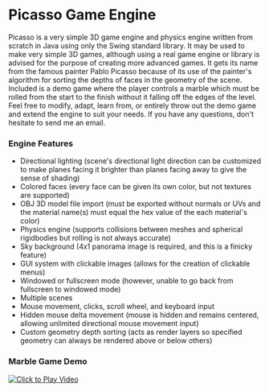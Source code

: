 # Picasso Game Engine

Picasso is a very simple 3D game engine and physics engine written from scratch in Java using only the Swing standard library. It may be used to make very simple 3D games, although using a real game engine or library is advised for the purpose of creating more advanced games. It gets its name from the famous painter Pablo Picasso because of its use of the painter's algorithm for sorting the depths of faces in the geometry of the scene. Included is a demo game where the player controls a marble which must be rolled from the start to the finish without it falling off the edges of the level. Feel free to modify, adapt, learn from, or entirely throw out the demo game and extend the engine to suit your needs. If you have any questions, don't hesitate to send me an email.

### Engine Features
* Directional lighting (scene's directional light direction can be customized to make planes facing it brighter than planes facing away to give the sense of shading)
* Colored faces (every face can be given its own color, but not textures are supported)
* OBJ 3D model file import (must be exported without normals or UVs and the material name(s) must equal the hex value of the each material's color)
* Physics engine (supports collisions between meshes and spherical rigidbodies but rolling is not always accurate)
* Sky background (4x1 panorama image is required, and this is a finicky feature)
* GUI system with clickable images (allows for the creation of clickable menus)
* Windowed or fullscreen mode (however, unable to go back from fullscreen to windowed mode)
* Multiple scenes
* Mouse movement, clicks, scroll wheel, and keyboard input
* Hidden mouse delta movement (mouse is hidden and remains centered, allowing unlimited directional mouse movement input)
* Custom geometry depth sorting (acts as render layers so specified geometry can always be rendered above or below others)

### Marble Game Demo
[![Click to Play Video](https://i.imgur.com/ZsccmUv.png)](https://www.youtube.com/watch?v=6BFcBsFAYqU)
